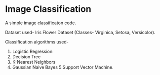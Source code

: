 # Image Classification
A simple image classificaton code.

Dataset used- Iris Flower Dataset (Classes- Virginica, Setosa, Versicolor).

Classification algorithms used-
1. Logistic Regression
2. Decision Tree
3. K-Nearest Neighbors
4. Gaussian Naive Bayes
5.Support Vector Machine.

